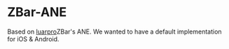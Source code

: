 ZBar-ANE
========

Based on [luarpro](https://github.com/luarpro/BitmapDataQRCodeScanner)ZBar's ANE. We wanted to have a default implementation for iOS & Android.